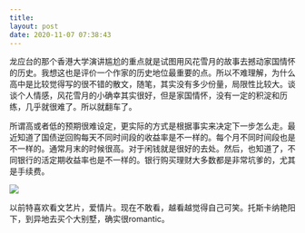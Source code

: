 ```yaml
---
title: 
layout: post
date: 2020-11-07 07:38:43
---
```


龙应台的那个香港大学演讲尴尬的重点就是试图用风花雪月的故事去撼动家国情怀的历史。我想这也是评价一个作家的历史地位最重要的点。所以不难理解，为什么高中是比较觉得写的很不错的散文，随笔，其实没有多少份量，局限性比较大。谈谈个人情感，风花雪月的小确幸其实很好，但是家国情怀，没有一定的积淀和历练，几乎就很难了。所以就翻车了。

所谓高或者低的预期很难设定，更实际的方式是根据事实来决定下一步怎么走。最近知道了国债逆回购每天不同时间段的收益率是不一样的。每个月不同时间段也是不一样的。通常月末的时候很高。对于闲钱就是很好的去处。然后，也知道了，不同银行的活定期收益率也是不一样的。银行购买理财大多数都是非常坑爹的，尤其是手续费。

![]({{site.cdnurl}}/assets/yinshui/images/posts/under-the-tuscan-sun.jpg)  

以前特喜欢看文艺片，爱情片。现在不敢看，越看越觉得自己可笑。托斯卡纳艳阳下，到异地去买个大别墅，确实很romantic。